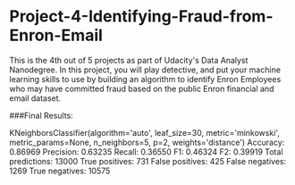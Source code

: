 # Project-4-Identifying-Fraud-from-Enron-Email
This is the 4th out of 5 projects as part of Udacity's Data Analyst Nanodegree. In this project, you will play detective, and put your machine learning skills to use by building an algorithm to identify Enron Employees who may have committed fraud based on the public Enron financial and email dataset.

###Final Results:

KNeighborsClassifier(algorithm='auto', leaf_size=30, metric='minkowski',
           metric_params=None, n_neighbors=5, p=2, weights='distance')
        Accuracy: 0.86969       Precision: 0.63235      Recall: 0.36550 F1: 0.46324     F2: 0.39919
        Total predictions: 13000        True positives:  731    False positives:  425   False negatives: 1269   True negatives: 10575
